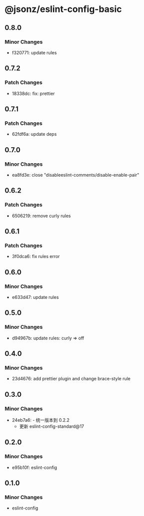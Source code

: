 # @jsonz/eslint-config-basic

## 0.8.0

### Minor Changes

- f320771: update rules

## 0.7.2

### Patch Changes

- 18338dc: fix: prettier

## 0.7.1

### Patch Changes

- 62fdf6a: update deps

## 0.7.0

### Minor Changes

- ea8fd3e: close "disableeslint-comments/disable-enable-pair"

## 0.6.2

### Patch Changes

- 6506219: remove curly rules

## 0.6.1

### Patch Changes

- 3f0dca6: fix rules error

## 0.6.0

### Minor Changes

- e633d47: update rules

## 0.5.0

### Minor Changes

- d94967b: update rules: curly => off

## 0.4.0

### Minor Changes

- 23d4676: add prettier plugin and change brace-style rule

## 0.3.0

### Minor Changes

- 24eb7a6: - 统一版本到 0.2.2
  - 更新 eslint-config-standard@17

## 0.2.0

### Minor Changes

- e95b10f: eslint-config

## 0.1.0

### Minor Changes

- eslint-config
